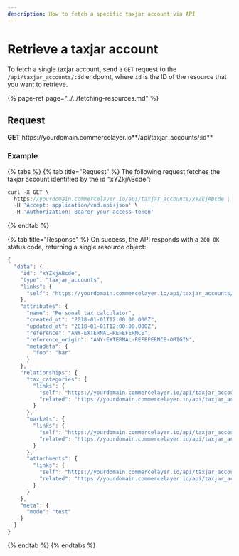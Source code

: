 ```yaml
---
description: How to fetch a specific taxjar account via API
---
```


# Retrieve a taxjar account

To fetch a single taxjar account, send a `GET` request to the `/api/taxjar_accounts/:id` endpoint, where `id` is the ID of the resource that you want to retrieve.

{% page-ref page="../../fetching-resources.md" %}

## Request

**GET** https://<i></i>yourdomain.commercelayer.io**/api/taxjar_accounts/:id**

### **Example**

{% tabs %}
{% tab title="Request" %}
The following request fetches the taxjar account identified by the id "xYZkjABcde":

```javascript
curl -X GET \
  https://yourdomain.commercelayer.io/api/taxjar_accounts/xYZkjABcde \
  -H 'Accept: application/vnd.api+json' \
  -H 'Authorization: Bearer your-access-token'
```
{% endtab %}

{% tab title="Response" %}
On success, the API responds with a `200 OK` status code, returning a single resource object:

```javascript
{
  "data": {
    "id": "xYZkjABcde",
    "type": "taxjar_accounts",
    "links": {
      "self": "https://yourdomain.commercelayer.io/api/taxjar_accounts/xYZkjABcde"
    },
    "attributes": {
      "name": "Personal tax calculator",
      "created_at": "2018-01-01T12:00:00.000Z",
      "updated_at": "2018-01-01T12:00:00.000Z",
      "reference": "ANY-EXTERNAL-REFEFERNCE",
      "reference_origin": "ANY-EXTERNAL-REFEFERNCE-ORIGIN",
      "metadata": {
        "foo": "bar"
      }
    },
    "relationships": {
      "tax_categories": {
        "links": {
          "self": "https://yourdomain.commercelayer.io/api/taxjar_accounts/xYZkjABcde/relationships/tax_categories",
          "related": "https://yourdomain.commercelayer.io/api/taxjar_accounts/xYZkjABcde/tax_categories"
        }
      },
      "markets": {
        "links": {
          "self": "https://yourdomain.commercelayer.io/api/taxjar_accounts/xYZkjABcde/relationships/markets",
          "related": "https://yourdomain.commercelayer.io/api/taxjar_accounts/xYZkjABcde/markets"
        }
      },
      "attachments": {
        "links": {
          "self": "https://yourdomain.commercelayer.io/api/taxjar_accounts/xYZkjABcde/relationships/attachments",
          "related": "https://yourdomain.commercelayer.io/api/taxjar_accounts/xYZkjABcde/attachments"
        }
      }
    },
    "meta": {
      "mode": "test"
    }
  }
}
```
{% endtab %}
{% endtabs %}


